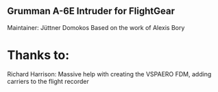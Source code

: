 ## Grumman A-6E Intruder for FlightGear

Maintainer: Jüttner Domokos
Based on the work of Alexis Bory

# Thanks to:
Richard Harrison: Massive help with creating the VSPAERO FDM, adding carriers
to the flight recorder
